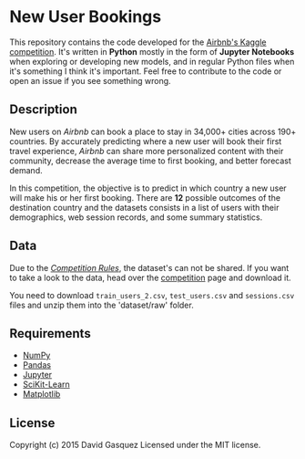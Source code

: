 New User Bookings
=================

This repository contains the code developed for the [Airbnb's Kaggle
competition][competition]. It's written in **Python** mostly in the form
of **Jupyter Notebooks** when exploring or developing new models, and in
regular Python files when it's something I think it's important.
Feel free to contribute to the code or open an issue if you see something wrong.

[competition]: https://www.kaggle.com/c/airbnb-recruiting-new-user-bookings


Description
-----------

New users on *Airbnb* can book a place to stay in 34,000+ cities across 190+
countries. By accurately predicting where a new user will book their first
travel experience, *Airbnb* can share more personalized content with their
community, decrease the average time to first booking, and better forecast
demand.

In this competition, the objective is to predict in which country a new user
will make his or her first booking. There are **12** possible outcomes of the
destination country and the datasets consists in a list of users with their
demographics, web session records, and some summary statistics.

Data
----

Due to the [*Competition Rules*][rules], the dataset's can not be shared. If
you want to take a look to the data, head over the [competition][competition]
page and download it.

You need to download `train_users_2.csv`, `test_users.csv` and `sessions.csv`
files and unzip them into the 'dataset/raw' folder.

[rules]: https://www.kaggle.com/c/airbnb-recruiting-new-user-bookings/rules

Requirements
------------

* [NumPy](http://www.numpy.org/)
* [Pandas](http://pandas.pydata.org/)
* [Jupyter](http://jupyter.org/)
* [SciKit-Learn](http://scikit-learn.org/stable/)
* [Matplotlib](http://matplotlib.org/)


License
-------

Copyright (c) 2015 David Gasquez
Licensed under the MIT license.
